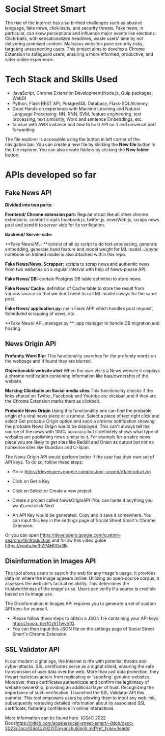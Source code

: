 # Social Street Smart

The rise of the Internet has also birthed challenges such as abusive language, fake news, click-baits, and security threats. Fake news, in particular, can skew perceptions and influence major events like elections. Click-baits, with sensationalized headlines, waste users' time by not delivering promised content. Malicious websites pose security risks, targeting unsuspecting users. This project aims to develop a Chrome Extension to safeguard users, ensuring a more informed, productive, and safer online experience.


# Tech Stack and Skills Used

-   JavaScript, Chrome Extension Development(Node.js, Gulp packages, WebD)
-   Python, Flask REST API, PostgreSQL Database, Flask-SQLAlchemy
-   Good Hands on experience with Machine Learning and Natural Language Processing: NN, RNN, SVM, feature engineering, text processing, text similarity, Word and sentence Embeddings, etc.
-   familiar with AWS instance and how to host API on it and universal port forwarding.



The file explorer is accessible using the button in left corner of the navigation bar. You can create a new file by clicking the **New file** button in the file explorer. You can also create folders by clicking the **New folder** button.

# APIs developed so far


## Fake News API

**Divided into two parts:**


**Frontend/ Chrome extension part:** Regular struct like all other chrome extensions. content scripts facebook.js, twitter.js, newsWeb.js, scraps news post and send it to server-side for its verification.

**Backend/ Server-side:**


**Fake News/ML: **consist of all py script to do text-processing, generate embedding, generate hand feature and model weight for ML model. Jupyter notebook on trained model is also attached within this repo.

**Fake News/News_Scrapper:** scripts to scrap news and authentic news from two websites on a regular interval with help of News-please API.

**Fake News/ DB:** contain Postgres DB table definition to store news.

**Fake News/ Cache:** definition of Cache table to store the result from various source so that we don't need to call ML model always for the same post.

**Fake News/ application.py:** main Flask APP which handles post request, Scheduled scrapping of news, etc.

**Fake News/ API_manager.py **: app manager to handle DB migration and hosting.

## News Origin API

**Profanity Word Blur**
This functionality searches for the profanity words on the webpage and if found they are blurred.

**Objectionable website alert**
When the user visits a News website it displays a chrome notification containing information like bias/ownership of the webiste.

**Marking Clickbaits on Social media sites**
This functionality checks if the links shared on Twitter, Facebook and Youtube are clickbait and if they are the Chrome Extension marks them as clickbait.

**Probable News Origin**
Using this functionality one can find the probable origin of a viral news piece or a rumour. Select a piece of text right click and select Get probable Origin option and soon a chrome notification showing the probable News Origin would be displayed. This can't always tell the source of the news with 100% accuracy but it definitely shows what type of websites are publishing news similar to it. For example for a satire news piece you are likely to get sites like Reddit and Onion as output but not no nonsense sites like Guardian and C-Span.

The News Origin API would perform better if the user has their own set of API keys. To do so, follow these steps:

- Go to https://developers.google.com/custom-search/v1/introduction

- Click on Get a Key

- Click on Select or Create a new project

- Create a project called NewsOriginAPI (You can name it anything you want) and click Next

- An API Key would be generated. Copy and it save it somewhere. You can input this key in the settings page of Social Street Smart's Chrome Extension.

Or you can open https://developers.google.com/custom-search/v1/introduction and follow this video guide https://youtu.be/hZP4H0Ox3Ik

## Disinformation in Images API

The tool allows users to search the web for any image's usage. It provides data on where the image appears online. Utilizing an open-source corpus, it assesses the website's factual reliability. This determines the trustworthiness of the image's use. Users can verify if a source is credible based on its image use.

The Disinformation in Images API requires you to generate a set of custom API keys for yourself.
- Please follow these steps to obtain a JSON file containing your API keys: https://youtu.be/1Oz5TfwvhfQ.
- You can then input this JSON file on the settings page of Social Street Smart's Chrome Extension.

## SSL Validator API
In our modern digital age, the Internet is rife with potential threats and cyber-attacks. SSL certificates serve as a digital shield, ensuring the safe transmission of user data over the web. More than just data protection, they thwart malicious actors from replicating or 'spoofing' genuine websites. Moreover, these certificates authenticate and confirm the legitimacy of website ownership, providing an additional layer of trust. Recognizing the importance of such verification, I launched the SSL Validator API this summer. This tool empowers users by allowing them to input any web link, subsequently retrieving detailed information about its associated SSL certificate, fostering confidence in online interactions.

More information can be found here: (GSoC 2022 Docs<https://gitlab.com/aossie/social-street-smart/-/blob/gsoc-2023/Docs/GSoC/2022/DivyanshuSingh.md?ref_type=heads>)
